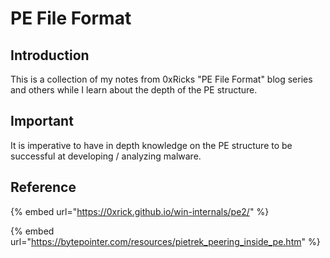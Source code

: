 # PE File Format



## Introduction

This is a collection of my notes from 0xRicks "PE File Format" blog series and others while I learn about the depth of the PE structure.

## Important

It is imperative to have in depth knowledge on the PE structure to be successful at developing / analyzing malware.

## Reference

{% embed url="https://0xrick.github.io/win-internals/pe2/" %}

{% embed url="https://bytepointer.com/resources/pietrek_peering_inside_pe.htm" %}
